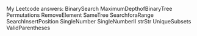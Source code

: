 My Leetcode answers: 
BinarySearch
MaximumDepthofBinaryTree
Permutations
RemoveElement
SameTree
SearchforaRange
SearchInsertPosition
SingleNumber
SingleNumberII
strStr
UniqueSubsets
ValidParentheses
